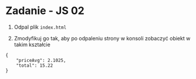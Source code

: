 # Zadanie - JS 02

1. Odpal plik `index.html`

2. Zmodyfikuj go tak, aby po odpaleniu strony w konsoli zobaczyć obiekt w takim kształcie
```
{
    "priceAvg": 2.1025,
    "total": 15.22
}
```